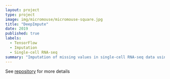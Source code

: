 ```yaml
---
layout: project
type: project
image: img/micromouse/micromouse-square.jpg
title: "DeepImpute"
date: 2019
published: true
labels:
  - TensorFlow
  - Imputation
  - Single-cell RNA-seq
summary: "Imputation of missing values in single-cell RNA-seq data using Deep Learning"
---
```


See [repository](github.com/lanagarmire/deepimpute) for more details
